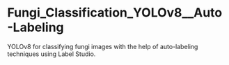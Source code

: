 # Fungi_Classification_YOLOv8__Auto-Labeling
YOLOv8 for classifying fungi images with the help of auto-labeling techniques using Label Studio.
